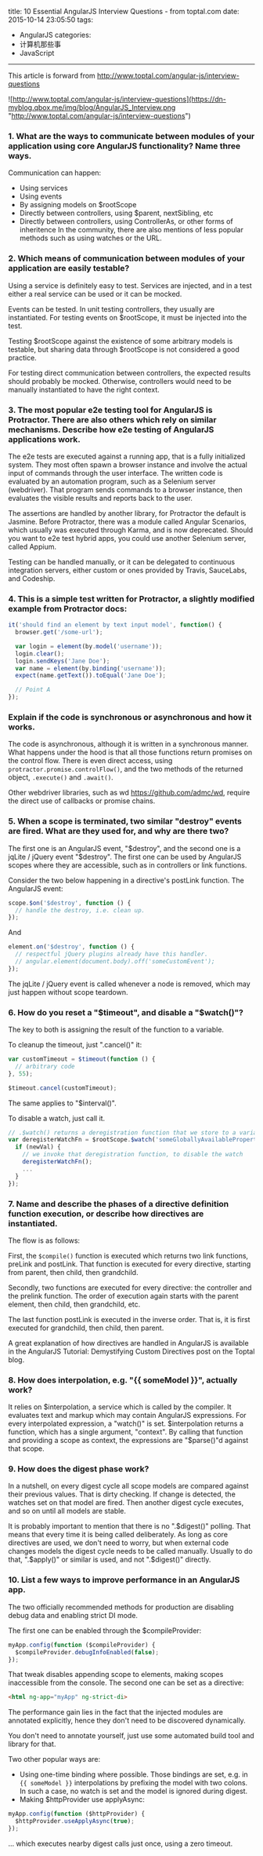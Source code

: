 title: 10 Essential AngularJS Interview Questions - from toptal.com
date: 2015-10-14 23:05:50
tags:
   - AngularJS
categories:
   - 计算机那些事
   - JavaScript
---
This article is forward from http://www.toptal.com/angular-js/interview-questions

![http://www.toptal.com/angular-js/interview-questions](https://dn-myblog.qbox.me/img/blog/AngularJS_Interview.png "http://www.toptal.com/angular-js/interview-questions")
<!-- more -->
### 1. What are the ways to communicate between modules of your application using core AngularJS functionality? Name three ways.

Communication can happen:
* Using services
* Using events
* By assigning models on $rootScope
* Directly between controllers, using $parent, nextSibling, etc
* Directly between controllers, using ControllerAs, or other forms of inheritence
In the community, there are also mentions of less popular methods such as using watches or the URL.

### 2. Which means of communication between modules of your application are easily testable?

Using a service is definitely easy to test. Services are injected, and in a test either a real service can be used or it can be mocked.

Events can be tested. In unit testing controllers, they usually are instantiated. For testing events on $rootScope, it must be injected into the test.

Testing $rootScope against the existence of some arbitrary models is testable, but sharing data through $rootScope is not considered a good practice.

For testing direct communication between controllers, the expected results should probably be mocked. Otherwise, controllers would need to be manually instantiated to have the right context.

### 3. The most popular e2e testing tool for AngularJS is Protractor. There are also others which rely on similar mechanisms. Describe how e2e testing of AngularJS applications work.

The e2e tests are executed against a running app, that is a fully initialized system. They most often spawn a browser instance and involve the actual input of commands through the user interface. The written code is evaluated by an automation program, such as a Selenium server (webdriver). That program sends commands to a browser instance, then evaluates the visible results and reports back to the user.

The assertions are handled by another library, for Protractor the default is Jasmine. Before Protractor, there was a module called Angular Scenarios, which usually was executed through Karma, and is now deprecated. Should you want to e2e test hybrid apps, you could use another Selenium server, called Appium.

Testing can be handled manually, or it can be delegated to continuous integration servers, either custom or ones provided by Travis, SauceLabs, and Codeship.

### 4. This is a simple test written for Protractor, a slightly modified example from Protractor docs:
```javascript
it('should find an element by text input model', function() {
  browser.get('/some-url');

  var login = element(by.model('username'));
  login.clear();
  login.sendKeys('Jane Doe');
  var name = element(by.binding('username'));
  expect(name.getText()).toEqual('Jane Doe');

  // Point A
});
```
### Explain if the code is synchronous or asynchronous and how it works.

The code is asynchronous, although it is written in a synchronous manner. What happens under the hood is that all those functions return promises on the control flow. There is even direct access, using `protractor.promise.controlFlow()`, and the two methods of the returned object, `.execute()` and `.await()`.

Other webdriver libraries, such as wd https://github.com/admc/wd, require the direct use of callbacks or promise chains.

### 5. When a scope is terminated, two similar "destroy" events are fired. What are they used for, and why are there two?

The first one is an AngularJS event, "$destroy", and the second one is a jqLite / jQuery event "$destroy". The first one can be used by AngularJS scopes where they are accessible, such as in controllers or link functions.

Consider the two below happening in a directive's postLink function. The AngularJS event:

```javascript
scope.$on('$destroy', function () {
  // handle the destroy, i.e. clean up.
});
```

And

```javascript
element.on('$destroy', function () {
  // respectful jQuery plugins already have this handler.
  // angular.element(document.body).off('someCustomEvent');
});
```
The jqLite / jQuery event is called whenever a node is removed, which may just happen without scope teardown.

### 6. How do you reset a "$timeout", and disable a "$watch()"?

The key to both is assigning the result of the function to a variable.

To cleanup the timeout, just ".cancel()" it:
```javascript
var customTimeout = $timeout(function () {
  // arbitrary code
}, 55);

$timeout.cancel(customTimeout);
```
The same applies to "$interval()".

To disable a watch, just call it.
```javascript
// .$watch() returns a deregistration function that we store to a variable
var deregisterWatchFn = $rootScope.$watch('someGloballyAvailableProperty', function (newVal) {
  if (newVal) {
    // we invoke that deregistration function, to disable the watch
    deregisterWatchFn();
    ...
  }
});
```
### 7. Name and describe the phases of a directive definition function execution, or describe how directives are instantiated.

The flow is as follows:

First, the `$compile()` function is executed which returns two link functions, preLink and postLink. That function is executed for every directive, starting from parent, then child, then grandchild.

Secondly, two functions are executed for every directive: the controller and the prelink function. The order of execution again starts with the parent element, then child, then grandchild, etc.

The last function postLink is executed in the inverse order. That is, it is first executed for grandchild, then child, then parent.

A great explanation of how directives are handled in AngularJS is available in the AngularJS Tutorial: Demystifying Custom Directives post on the Toptal blog.

### 8. How does interpolation, e.g. "{{ someModel }}", actually work?

It relies on $interpolation, a service which is called by the compiler. It evaluates text and markup which may contain AngularJS expressions. For every interpolated expression, a "watch()" is set. $interpolation returns a function, which has a single argument, "context". By calling that function and providing a scope as context, the expressions are "$parse()"d against that scope.

### 9. How does the digest phase work?

In a nutshell, on every digest cycle all scope models are compared against their previous values. That is dirty checking. If change is detected, the watches set on that model are fired. Then another digest cycle executes, and so on until all models are stable.

It is probably important to mention that there is no ".$digest()" polling. That means that every time it is being called deliberately. As long as core directives are used, we don't need to worry, but when external code changes models the digest cycle needs to be called manually. Usually to do that, ".$apply()" or similar is used, and not ".$digest()" directly.

### 10. List a few ways to improve performance in an AngularJS app.

The two officially recommended methods for production are disabling debug data and enabling strict DI mode.

The first one can be enabled through the $compileProvider:
```javascript
myApp.config(function ($compileProvider) {
  $compileProvider.debugInfoEnabled(false);
});
```
That tweak disables appending scope to elements, making scopes inaccessible from the console. The second one can be set as a directive:
```html
<html ng-app="myApp" ng-strict-di>
```
The performance gain lies in the fact that the injected modules are annotated explicitly, hence they don't need to be discovered dynamically.

You don't need to annotate yourself, just use some automated build tool and library for that.

Two other popular ways are:

* Using one-time binding where possible. Those bindings are set, e.g. in `{{ someModel }}` interpolations by prefixing the model with two colons. In such a case, no watch is set and the model is ignored during digest.
* Making $httpProvider use applyAsync:
```javascript
myApp.config(function ($httpProvider) {
  $httpProvider.useApplyAsync(true);
});
```
… which executes nearby digest calls just once, using a zero timeout.